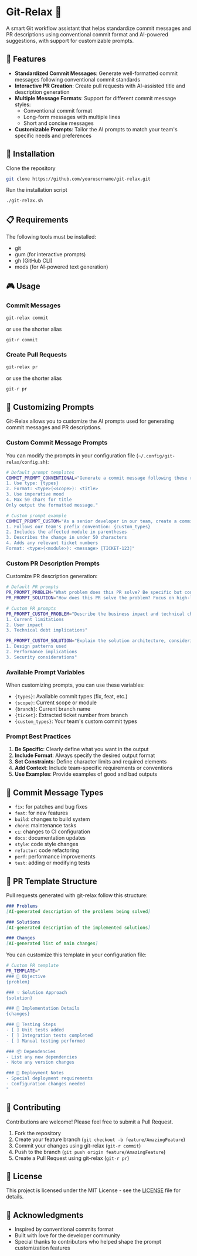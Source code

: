 # Git-Relax 🎯

A smart Git workflow assistant that helps standardize commit messages and PR descriptions using conventional commit format and AI-powered suggestions, with support for customizable prompts.

## 🌟 Features

- **Standardized Commit Messages**: Generate well-formatted commit messages following conventional commit standards
- **Interactive PR Creation**: Create pull requests with AI-assisted title and description generation
- **Multiple Message Formats**: Support for different commit message styles:
  - Conventional commit format
  - Long-form messages with multiple lines
  - Short and concise messages
- **Customizable Prompts**: Tailor the AI prompts to match your team's specific needs and preferences

## 🚀 Installation

Clone the repository
```bash
git clone https://github.com/yourusername/git-relax.git
```

Run the installation script
```bash
./git-relax.sh
```

## 📋 Requirements

The following tools must be installed:
- git
- gum (for interactive prompts)
- gh (GitHub CLI)
- mods (for AI-powered text generation)

## 🎮 Usage

### Commit Messages
```bash
git-relax commit
```
or use the shorter alias
```bash
git-r commit
```

### Create Pull Requests
```bash
git-relax pr
```
or use the shorter alias
```bash
git-r pr
```

## 🎨 Customizing Prompts

Git-Relax allows you to customize the AI prompts used for generating commit messages and PR descriptions.

### Custom Commit Message Prompts

You can modify the prompts in your configuration file (`~/.config/git-relax/config.sh`):

```bash
# Default prompt templates
COMMIT_PROMPT_CONVENTIONAL="Generate a commit message following these rules:
1. Use type: {types}
2. Format: <type>(<scope>): <title>
3. Use imperative mood
4. Max 50 chars for title
Only output the formatted message."

# Custom prompt example
COMMIT_PROMPT_CUSTOM="As a senior developer in our team, create a commit message that:
1. Follows our team's prefix convention: {custom_types}
2. Includes the affected module in parentheses
3. Describes the change in under 50 characters
4. Adds any relevant ticket numbers
Format: <type>(<module>): <message> [TICKET-123]"
```

### Custom PR Description Prompts

Customize PR description generation:

```bash
# Default PR prompts
PR_PROMPT_PROBLEM="What problem does this PR solve? Be specific but concise."
PR_PROMPT_SOLUTION="How does this PR solve the problem? Focus on high-level approach."

# Custom PR prompts
PR_PROMPT_CUSTOM_PROBLEM="Describe the business impact and technical challenges this PR addresses, including:
1. Current limitations
2. User impact
3. Technical debt implications"

PR_PROMPT_CUSTOM_SOLUTION="Explain the solution architecture, considering:
1. Design patterns used
2. Performance implications
3. Security considerations"
```

### Available Prompt Variables

When customizing prompts, you can use these variables:
- `{types}`: Available commit types (fix, feat, etc.)
- `{scope}`: Current scope or module
- `{branch}`: Current branch name
- `{ticket}`: Extracted ticket number from branch
- `{custom_types}`: Your team's custom commit types

### Prompt Best Practices

1. **Be Specific**: Clearly define what you want in the output
2. **Include Format**: Always specify the desired output format
3. **Set Constraints**: Define character limits and required elements
4. **Add Context**: Include team-specific requirements or conventions
5. **Use Examples**: Provide examples of good and bad outputs

## 💫 Commit Message Types

- `fix`: for patches and bug fixes
- `feat`: for new features
- `build`: changes to build system
- `chore`: maintenance tasks
- `ci`: changes to CI configuration
- `docs`: documentation updates
- `style`: code style changes
- `refactor`: code refactoring
- `perf`: performance improvements
- `test`: adding or modifying tests

## 🎯 PR Template Structure

Pull requests generated with git-relax follow this structure:

```markdown
### Problems
[AI-generated description of the problems being solved]

### Solutions
[AI-generated description of the implemented solutions]

### Changes
[AI-generated list of main changes]
```

You can customize this template in your configuration file:

```bash
# Custom PR template
PR_TEMPLATE="
### 🎯 Objective
{problem}

### 💡 Solution Approach
{solution}

### 📝 Implementation Details
{changes}

### 🧪 Testing Steps
- [ ] Unit tests added
- [ ] Integration tests completed
- [ ] Manual testing performed

### 📦 Dependencies
- List any new dependencies
- Note any version changes

### 🚀 Deployment Notes
- Special deployment requirements
- Configuration changes needed
"
```

## 🤝 Contributing

Contributions are welcome! Please feel free to submit a Pull Request.

1. Fork the repository
2. Create your feature branch (`git checkout -b feature/AmazingFeature`)
3. Commit your changes using git-relax (`git-r commit`)
4. Push to the branch (`git push origin feature/AmazingFeature`)
5. Create a Pull Request using git-relax (`git-r pr`)

## 📝 License

This project is licensed under the MIT License - see the [LICENSE](LICENSE) file for details.

## 🙏 Acknowledgments

- Inspired by conventional commits format
- Built with love for the developer community
- Special thanks to contributors who helped shape the prompt customization features